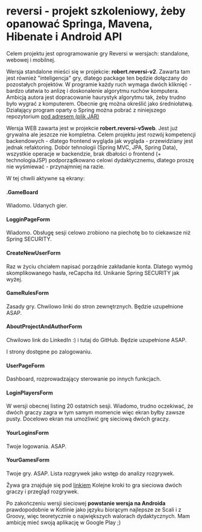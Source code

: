# reversi - projekt szkoleniowy, żeby opanować Springa, Mavena, Hibenate i Android API

Celem projektu jest oprogramowanie gry Reversi w wersjach: standalone, webowej i mobilnej.

Wersja standalone mieści się w projekcie: <b>robert.reversi-v2</b>.
Zawarta tam jest również "inteligencja" gry, dlatego package ten będzie dołączany do pozostałych projektów.
W programie każdy ruch wymaga dwóch kliknięć - bardzo ułatwia to anlizę i doskonalenie algorytmu ruchów komputera. Ambicją autora jest dopracowanie haurystyk algorytmu tak, żeby trudno było wygrać z komputerem. Obecnie grę można określić jako średniołatwą. Działający program oparty o Spring można pobrać z niniejszego repozytorium <a href="https://github.com/RobertPod/reversi/blob/master/robert.reversi-v2/target/reversi_v2.jar">pod adresem (plik JAR)</a>

Wersja WEB zawarta jest w projekcie <strong>robert.reversi-v5web</strong>. Jest już grywalna ale jeszcze nie kompletna.
Celem projektu jest rozwój kompetencji backendowych - dlatego frontend wygląda jak wygląda - przewidziany jest jednak refaktoring.
Dobór tehnologii (Spring MVC, JPA, Spring Data), wszystkie operacje w backendzie, brak dbałości o frontend (+ technologiaJSP) podporządkowano celowi dydaktycznemu, dlatego proszę nie wyśmiewać - przynajmniej na razie.

W tej chwili aktywne są ekrany:
<h4>.GameBoard</h4>
Wiadomo. Udanych gier.

<h4>LogginPageForm</h4>
Wiadomo. Obsługę sesji celowo zrobiono na piechotę bo to ciekawsze niż Spring SECURITY.

<h4>CreateNewUserForm</h4>
Raz w życiu chciałem napisać porządnie zakładanie konta. Dlatego wymóg skomplikowanego hasła, reCapcha itd. Unikanie Spring SECURITY jak wyżej.

<h4>GameRulesForm</h4>
Zasady gry. Chwilowo linki do stron zewnętrznych. Będzie uzupełnione ASAP.

<h4>AboutProjectAndAuthorForm</h4>
Chwilowo link do LinkedIn :) i tutaj do GitHub. Będzie uzupełnione ASAP.

I strony dostępne po zalogowaniu.
<h4>UserPageForm</h4>
Dashboard, rozprowadzający sterowanie po innych funkcjach.

<h4>LoginPlayersForm</h4>
W wersji obecnej listing 20 ostatnich sesji. Wiadomo, trudno oczekiwać, że dwóch graczy zagra w tym samym momencie więc ekran byłby zawsze pusty. Docelowo ekran ma umożliwić grę sieciową dwóch graczy.

<h4>YourLoginsForm</h4>
Twoje logowania. ASAP.

<h4>YourGamesForm</h4>
Twoje gry. ASAP. Lista rozgrywek jako wstęp do analizy rozgrywek.


Żywa gra znajduje się pod <a href="http://reversiv5web.cfapps.io">linkiem</a>
Kolejne kroki to gra sieciowa dwóch graczy i przegląd rozgrywek.

Po zakończeniu wersji sieciowej <strong>powstanie wersja na Androida</strong> prawdopodobnie w Kotlinie jako języku biorącym najlepsze ze Scali i z Groovy, więc teoretycznie o największych walorach dydaktycznych. Mam ambicję mieć swoją aplikację w Google Play ;)


